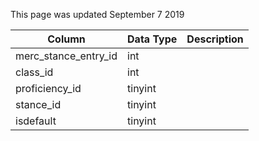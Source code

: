 This page was updated September 7 2019

| Column               | Data Type | Description |
| -------------------- | --------- | ----------- |
| merc_stance_entry_id | int       |             |
| class_id             | int       |             |
| proficiency_id       | tinyint   |             |
| stance_id            | tinyint   |             |
| isdefault            | tinyint   |             |